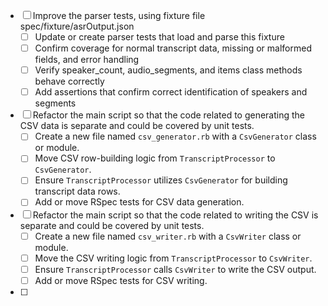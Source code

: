 
- [ ] Improve the parser tests, using fixture file spec/fixture/asrOutput.json
  - [ ] Update or create parser tests that load and parse this fixture
  - [ ] Confirm coverage for normal transcript data, missing or malformed fields, and error handling
  - [ ] Verify speaker_count, audio_segments, and items class methods behave correctly
  - [ ] Add assertions that confirm correct identification of speakers and segments

- [ ] Refactor the main script so that the code related to generating the CSV data is separate and could be covered by unit tests.
  - [ ] Create a new file named `csv_generator.rb` with a `CsvGenerator` class or module.
  - [ ] Move CSV row-building logic from `TranscriptProcessor` to `CsvGenerator`.
  - [ ] Ensure `TranscriptProcessor` utilizes `CsvGenerator` for building transcript data rows.
  - [ ] Add or move RSpec tests for CSV data generation.

- [ ] Refactor the main script so that the code related to writing the CSV is separate and could be covered by unit tests.
  - [ ] Create a new file named `csv_writer.rb` with a `CsvWriter` class or module.
  - [ ] Move the CSV writing logic from `TranscriptProcessor` to `CsvWriter`.
  - [ ] Ensure `TranscriptProcessor` calls `CsvWriter` to write the CSV output.
  - [ ] Add or move RSpec tests for CSV writing.

- [ ] 
